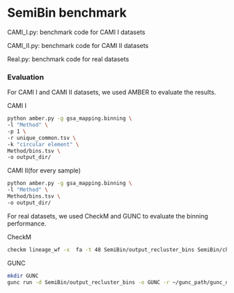 # SemiBin benchmark

CAMI_I.py: benchmark code for CAMI I datasets

CAMI_II.py: benchmark code for CAMI II datasets

Real.py: benchmark code for real datasets

### Evaluation

For CAMI I and CAMI II datasets, we used AMBER to evaluate the results.

CAMI I

```bash
python amber.py -g gsa_mapping.binning \
-l "Method" \
-p 1 \
-r unique_common.tsv \
-k "circular element" \
Method/bins.tsv \
-o output_dir/
```

CAMI II(for every sample) 

```bash
python amber.py -g gsa_mapping.binning \
-l "Method" \
Method/bins.tsv \
-o output_dir/
```

For real datasets, we used CheckM and GUNC to evaluate the binning performance.

CheckM
```bash
checkm lineage_wf -x  fa -t 48 SemiBin/output_recluster_bins SemiBin/checkm_output > SemiBin/checkm_result.txt
```

GUNC
```bash
mkdir GUNC
gunc run -d SemiBin/output_recluster_bins -o GUNC -r ~/gunc_path/gunc_db_2.0.4.dmnd -t 32
```


